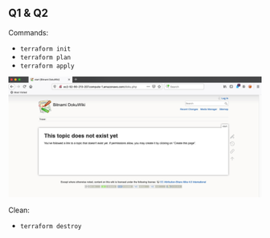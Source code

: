 ## Q1 & Q2

Commands:
- ```terraform init```
- ```terraform plan```
- ```terraform apply```

![](../images/q1_and_q2.png)

Clean:
- ```terraform destroy```